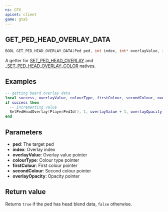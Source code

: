```yaml
---
ns: CFX
apiset: client
game: gta5
---
```

## GET_PED_HEAD_OVERLAY_DATA

```c
BOOL GET_PED_HEAD_OVERLAY_DATA(Ped ped, int index, int* overlayValue, int* colourType, int* firstColour, int* secondColour, float* overlayOpacity);
```

A getter for [SET_PED_HEAD_OVERLAY](#_0x48F44967FA05CC1E) and [_SET_PED_HEAD_OVERLAY_COLOR](#_0x497BF74A7B9CB952) natives.

## Examples

```lua
-- getting beard overlay data
local success, overlayValue, colourType, firstColour, secondColour, overlayOpacity = GetPedHeadOverlayData(PlayerPedId(), 1)
if success then
  -- incrementing value
  SetPedHeadOverlay(PlayerPedId(), 1, overlayValue + 1, overlayOpacity)
end
```

## Parameters
* **ped**: The target ped
* **index**: Overlay index
* **overlayValue**: Overlay value pointer
* **colourType**: Colour type pointer
* **firstColour**: First colour pointer
* **secondColour**: Second colour pointer
* **overlayOpacity**: Opacity pointer

## Return value
Returns `true` if the ped has head blend data, `false` otherwise.
